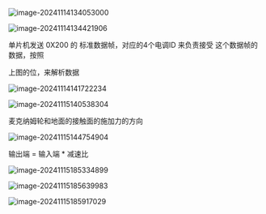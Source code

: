 ![image-20241114134053000](C:\Users\34718\AppData\Roaming\Typora\typora-user-images\image-20241114134053000.png)

![image-20241114134421906](C:\Users\34718\AppData\Roaming\Typora\typora-user-images\image-20241114134421906.png)



单片机发送  0X200 的 标准数据帧，对应的4个电调ID 来负责接受 这个数据帧的 数据，按照

上图的位，来解析数据





![image-20241114141722234](C:\Users\34718\AppData\Roaming\Typora\typora-user-images\image-20241114141722234.png)



![image-20241115140538304](C:\Users\34718\AppData\Roaming\Typora\typora-user-images\image-20241115140538304.png)

麦克纳姆轮和地面的接触面的施加力的方向





![image-20241115144754904](C:\Users\34718\AppData\Roaming\Typora\typora-user-images\image-20241115144754904.png)



输出端  = 输入端  * 减速比



![image-20241115185334899](C:\Users\34718\AppData\Roaming\Typora\typora-user-images\image-20241115185334899.png)

![image-20241115185639983](C:\Users\34718\AppData\Roaming\Typora\typora-user-images\image-20241115185639983.png)

![image-20241115185917029](C:\Users\34718\AppData\Roaming\Typora\typora-user-images\image-20241115185917029.png)